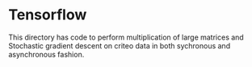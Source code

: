 # Tensorflow

This directory has code to perform multiplication of large matrices and Stochastic gradient descent on criteo data in both sychronous and asynchronous fashion.


